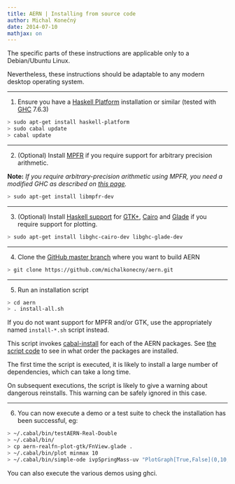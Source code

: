 ```yaml
---
title: AERN | Installing from source code
author: Michal Konečný
date: 2014-07-10
mathjax: on
---
```


The specific parts of these instructions are applicable only to a Debian/Ubuntu Linux.

Nevertheless, these instructions should be adaptable to any modern desktop operating system.

----

  1. Ensure you have a [Haskell Platform](https://www.haskell.org/platform/) installation or similar (tested with [GHC](http://www.haskell.org/ghc/) 7.6.3)
  
```sh
> sudo apt-get install haskell-platform
> sudo cabal update
> cabal update
```

----

  2. (Optional) Install [MPFR](http://www.mpfr.org/) if you require support for arbitrary precision arithmetic.
  
  **Note:** *If you require arbitrary-precision arithmetic using MPFR, you need a modified GHC as described on [this page](https://hackage.haskell.org/package/hmpfr).*

```sh
> sudo apt-get install libmpfr-dev
```

----

  3. (Optional) Install [Haskell support](http://projects.haskell.org/gtk2hs/) for 
  [GTK+](http://www.gtk.org/), [Cairo](http://cairographics.org/examples/) 
  and [Glade](https://glade.gnome.org/) if you require support for plotting.
  
```sh
> sudo apt-get install libghc-cairo-dev libghc-glade-dev  
```
----

  4. Clone the [GitHub master branch](https://github.com/michalkonecny/aern) where you want to build AERN

```sh    
> git clone https://github.com/michalkonecny/aern.git
```
    
----

  5. Run an installation script 
    
  
```sh
> cd aern
> . install-all.sh 
```

If you do not want support for MPFR and/or GTK, use the appropriately named `install-*.sh` script instead. 

This script invokes [cabal-install](http://www.haskell.org/haskellwiki/Cabal-Install) 
for each of the AERN packages.  See [the script code](https://github.com/michalkonecny/aern/blob/master/install-all.sh) 
to see in what order the packages are installed.
        
The first time the script is executed, it is likely to install a large number of dependencies, which can take a long time. 

On subsequent executions, the script is likely to give a warning about dangerous reinstalls.  This warning can be safely ignored in this case.
  
----

  6. You can now execute a demo or a test suite to check the installation has been successful, eg:

```sh
> ~/.cabal/bin/testAERN-Real-Double
> ~/.cabal/bin/
> cp aern-realfn-plot-gtk/FnView.glade .
> ~/.cabal/bin/plot minmax 10
> ~/.cabal/bin/simple-ode ivpSpringMass-uv "PlotGraph[True,False](0,10,-1.5,1.5)" GUI False 30 200 -10 -10 10
```

You can also execute the various demos using ghci.
